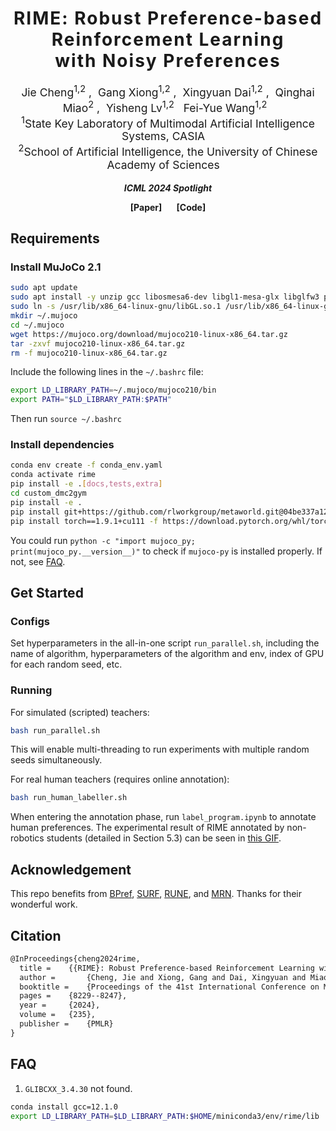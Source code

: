 <h1 align='center' style="text-align:center; font-weight:bold; font-size:2.0em;letter-spacing:2.0px;"> RIME: Robust Preference-based Reinforcement Learning <br> with Noisy Preferences </h1>


<p align='center' style="text-align:center;font-size:1.25em;">
    <a href="https://scholar.google.com/citations?user=IOiro9MAAAAJ" target="_blank" style="text-decoration: none;">Jie Cheng<sup>1,2</sup></a>&nbsp;,&nbsp;
    <a href="https://scholar.google.com/citations?user=F4ypDHIAAAAJ" target="_blank" style="text-decoration: none;">Gang Xiong<sup>1,2</sup></a>&nbsp;,&nbsp;
    <a href="https://scholar.google.com/citations?user=R4Rn7dMAAAAJ" target="_blank" style="text-decoration: none;">Xingyuan Dai<sup>1,2</sup></a>&nbsp;,&nbsp;
    <a href="https://scholar.google.com/citations?user=Q4B36ucAAAAJ" target="_blank" style="text-decoration: none;">Qinghai Miao<sup>2</sup></a>&nbsp;,&nbsp; 
    <a href="https://scholar.google.com/citations?user=RRKqjKAAAAAJ" target="_blank" style="text-decoration: none;">Yisheng Lv<sup>1,2</sup></a>&nbsp;&nbsp;
    <a href="https://scholar.google.com/citations?user=3TTXGAoAAAAJ" target="_blank" style="text-decoration: none;">Fei-Yue Wang<sup>1,2</sup></a>&nbsp;&nbsp;
	<br>
<sup>1</sup>State Key Laboratory of Multimodal Artificial Intelligence Systems, CASIA&nbsp;&nbsp;&nbsp;<br>
<sup>2</sup>School of Artificial Intelligence, the University of Chinese Academy of Sciences&nbsp;&nbsp;&nbsp;
</p>
<p align='center';>
<b>
<em>ICML 2024 Spotlight</em> <br>
</b>
</p>
<p align='center' style="text-align:center;font-size:2.5 em;">
<b>
    <a href="https://arxiv.org/abs/2402.17257" target="_blank" style="text-decoration: none;">[Paper]</a>&nbsp;&nbsp;&nbsp;&nbsp;&nbsp;&nbsp;
    <a href="https://github.com/CJReinforce/RIME_ICML2024" target="_blank" style="text-decoration: none;">[Code]</a>
</b>
</p>

## Requirements

### Install MuJoCo 2.1

```bash
sudo apt update
sudo apt install -y unzip gcc libosmesa6-dev libgl1-mesa-glx libglfw3 patchelf libegl1 libopengl0
sudo ln -s /usr/lib/x86_64-linux-gnu/libGL.so.1 /usr/lib/x86_64-linux-gnu/libGL.so
mkdir ~/.mujoco
cd ~/.mujoco
wget https://mujoco.org/download/mujoco210-linux-x86_64.tar.gz
tar -zxvf mujoco210-linux-x86_64.tar.gz
rm -f mujoco210-linux-x86_64.tar.gz
```

Include the following lines in the `~/.bashrc` file:

```bash
export LD_LIBRARY_PATH=~/.mujoco/mujoco210/bin
export PATH="$LD_LIBRARY_PATH:$PATH"
```

Then run `source ~/.bashrc`

### Install dependencies

```bash
conda env create -f conda_env.yaml
conda activate rime
pip install -e .[docs,tests,extra]
cd custom_dmc2gym
pip install -e .
pip install git+https://github.com/rlworkgroup/metaworld.git@04be337a12305e393c0caf0cbf5ec7755c7c8feb
pip install torch==1.9.1+cu111 -f https://download.pytorch.org/whl/torch_stable.html
```

You could run `python -c "import mujoco_py; print(mujoco_py.__version__)"` to check if `mujoco-py` is installed properly. If not, see [FAQ](https://github.com/CJReinforce/RIME_ICML2024?tab=readme-ov-file#faq).

## Get Started

### Configs

Set hyperparameters in the all-in-one script `run_parallel.sh`, including the name of algorithm, hyperparameters of the algorithm and env, index of GPU for each random seed, etc.

### Running

For simulated (scripted) teachers:

```bash
bash run_parallel.sh
```

This will enable multi-threading to run experiments with multiple random seeds simultaneously.

For real human teachers (requires online annotation):
```bash
bash run_human_labeller.sh
```

When entering the annotation phase, run `label_program.ipynb` to annotate human preferences. The experimental result of RIME annotated by non-robotics students (detailed in Section 5.3) can be seen in [this GIF](https://raw.githubusercontent.com/CJReinforce/RIME_ICML2024/main/assets/hopper_backflip.gif).

## Acknowledgement

This repo benefits from [BPref](https://github.com/rll-research/BPref), [SURF](https://github.com/alinlab/SURF), [RUNE](https://github.com/rll-research/rune), and [MRN](https://github.com/RyanLiu112/MRN). Thanks for their wonderful work.

## Citation

```latex
@InProceedings{cheng2024rime,
  title = 	 {{RIME}: Robust Preference-based Reinforcement Learning with Noisy Preferences},
  author =       {Cheng, Jie and Xiong, Gang and Dai, Xingyuan and Miao, Qinghai and Lv, Yisheng and Wang, Fei-Yue},
  booktitle = 	 {Proceedings of the 41st International Conference on Machine Learning},
  pages = 	 {8229--8247},
  year = 	 {2024},
  volume = 	 {235},
  publisher =    {PMLR}
}
```

## FAQ

1. `GLIBCXX_3.4.30` not found.

```bash
conda install gcc=12.1.0
export LD_LIBRARY_PATH=$LD_LIBRARY_PATH:$HOME/miniconda3/env/rime/lib
```
